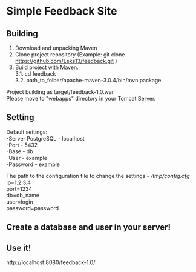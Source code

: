 Simple Feedback Site
========
  
Building  
---------  
1. Download and unpacking Maven  
2. Clone project repository (Example: git clone https://github.com/Leks13/feedback.git
)  
3. Build project with Maven.  
 3.1. cd feedback  
 3.2. path_to_folber/apache-maven-3.0.4/bin/mvn package  
  
Project building as target/feedback-1.0.war  
Please move to "webapps" directory in your Tomcat Server.  
  
  
Setting  
-------  
Default settings:  
-Server PostgreSQL - localhost  
-Port - 5432  
-Base - db  
-User - example  
-Password - example  

The path to the configuration file to change the settings - */tmp/config.cfg*  
ip=1.2.3.4  
port=1234  
db=db_name  
user=login  
password=password  
  
Create a database and user in your server!
------------------------------------------
  
Use it!  
-------  
http://localhost:8080/feedback-1.0/   

